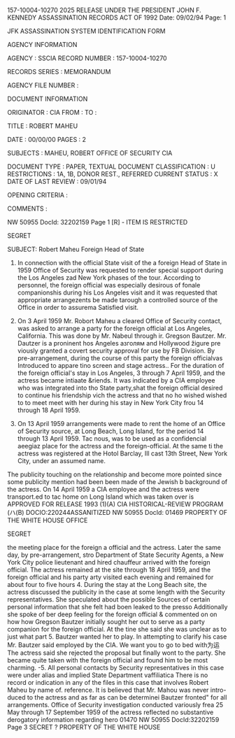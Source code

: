 157-10004-10270 2025 RELEASE UNDER THE PRESIDENT JOHN F. KENNEDY ASSASSINATION RECORDS ACT OF 1992 Date: 09/02/94
Page: 1

JFK ASSASSINATION SYSTEM
IDENTIFICATION FORM

AGENCY INFORMATION

AGENCY : SSCIA
RECORD NUMBER : 157-10004-10270

RECORDS SERIES :
MEMORANDUM

AGENCY FILE NUMBER :

DOCUMENT INFORMATION

ORIGINATOR : CIA
FROM :
TO :

TITLE :
ROBERT MAHEU

DATE : 00/00/00
PAGES : 2

SUBJECTS :
MAHEU, ROBERT
OFFICE OF SECURITY
CIA

DOCUMENT TYPE : PAPER, TEXTUAL DOCUMENT
CLASSIFICATION : U
RESTRICTIONS : 1A, 1B, DONOR REST., REFERRED
CURRENT STATUS : X
DATE OF LAST REVIEW : 09/01/94

OPENING CRITERIA :

COMMENTS :

NW 50955 DocId: 32202159 Page 1 [R] - ITEM IS RESTRICTED

SEGRET

SUBJECT: Robert Maheu Foreign Head of State

1. In connection with the official State visit of
the
a foreign Head of State in 1959
Office of Security was requested to render special support
during the Los Angeles zad New York phases of the tour.
According to personnel,
the foreign official was especially desirous of
fonale companionshis during his Los Angeles visit and it
was requested that appropriate arrangezents be made tarough
a controlled source of the Office in order to assurema
Satisfied visit.
2. On 3 April 1959 Mr. Robort Maheu a cleared Office
of Security contact, was asked to arrange a party for the foreign
official at Los Angeles, California. This was done by
Mr. Nabeul through ir. Gregson Bautzer. Mr. Dautzer is a
proninent hos Angeles азголям аnd Hollywood žigure pre
viously granted a covert security approval for use by FB
Division. By pre-arrangement, during the course of this party
the foreign officialvas Introduced to
appare
tino screen and stage actress.. For the duration of the foreign
official's stay in Los Angeles, 3 through 7 April 1959,
and the actress became intiaate &riends. It was indicated
by a CIA employee who was integrated into tho State party,shat
the foreign official desired to continue his friendship vich
the actress and that no ho wished wished to to meet meet with her during his
stay in New York City frou 14 through 18 April 1959.

3. On 13 April 1959 arrangements were made to rent the
home of an Office of Security source,
at Long Beach, Long Island, for the period 14 through 13
April 1959. Tac nous, was to be used as a confidencial aeegiaz
place for the actress and the foreign-official. At the same ti
the actress was registered at the Hotol Barclay, Ill cast
13th Street, New York City, under an assumed name.

The publicity touching on the
relationship and become more pointed since some publicity
mention had been been made of the Jewish b background of the actress.
On 14 April 1959 a CIA employee and the actress were transport.ed
to tac home on Long Island which was taken over is
APPROVED FOR RELEASE 1993
(1)(A)
CIA HISTORICAL-REVIEW PROGRAM (ハ(B)
DOCIO:220244ASSANITIZED
NW 50955 DocId: 01469 PROPERTY OF
THE WHITE HOUSE OFFICE

SEGRET

the meeting place for the foreign a official and the actress. Later
the same day, by pre-arrangement, stro Department of State
Security Agents, a New York City police lieutenant and
hired chauffeur arrived with the foreign official. The actress
remained at the site through 18 April 1959, and the foreign official
and his party arty visited each evening and remained for about
four to five hours
4. During the stay at the Long Beach site, the actress
discussed the publicity in the case at some length with the
Security representatives. She speculated about the possible
Sources of certain personal information that she felt had
boen leaked to the presso Additionally she spoke of ber
deep feeling for the foreign official & commented on on how how Gregson
Bautzer initially sought her out to serve as a party companion
for the foreign official. At the tine she said she was unclear
as to just what part 5. Bautzer wanted her to play. In
attempting to clarify his case Mr. Bautzer said
employed by the CIA. We want you to go to bed with为运
The actress said she rejected the proposal but finally wont
to the party. She became quite taken with the foreign official and
found him to be most charming.
-5. All personal contacts by Security representatives
in this case were under alias and implied State Department
vaffiliatica There is no record or indication in any of the
files in this case that involves Robert Maheu by name of.
reference. It is believed that Mr. Mahou was never intro-
duced to the actress and as far as can be determinei
Bautzer fronted" for all arrangements. Office of Security
investigation conducted variously frea 25 May through
17 September 1959 of the actress reflected no substantive
derogatory information regarding hero
01470
NW 50955 DocId:32202159 Page 3
SECRET
?
PROPERTY OF
THE WHITE HOUSE
